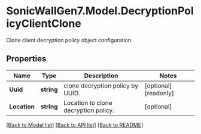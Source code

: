 # SonicWallGen7.Model.DecryptionPolicyClientClone
Clone client decryption policy object configuration.

## Properties

Name | Type | Description | Notes
------------ | ------------- | ------------- | -------------
**Uuid** | **string** | clone decryption policy by UUID. | [optional] [readonly] 
**Location** | **string** | Location to clone decryption policy. | [optional] 

[[Back to Model list]](../README.md#documentation-for-models) [[Back to API list]](../README.md#documentation-for-api-endpoints) [[Back to README]](../README.md)

